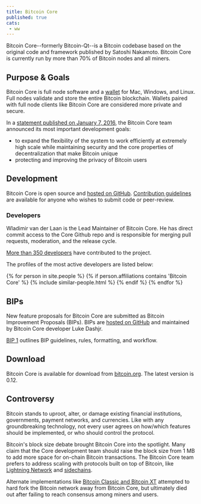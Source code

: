 ```yaml
---
title: Bitcoin Core
published: true
cats:
 - ww
---
```

Bitcoin Core--formerly Bitcoin-Qt--is a Bitcoin codebase based on the original code and framework published by Satoshi Nakamoto. Bitcoin Core is currently run by more than 70% of Bitcoin nodes and all miners. 

## Purpose & Goals

Bitcoin Core is full node software and a [wallet](/en/find-the-best-bitcoin-wallet/) for Mac, Windows, and Linux. Full nodes validate and store the entire Bitcoin blockchain. Wallets paired with full node clients like Bitcoin Core are considered more private and secure.

In a [statement published on January 7, 2016](https://bitcoincore.org/en/2016/01/07/statement/), the Bitcoin Core team announced its most important development goals:  

* to expand the flexibility of the system to work efficiently at extremely high scale while maintaining security and the core properties of decentralization that make Bitcoin unique
* protecting and improving the privacy of Bitcoin users

## Development

Bitcoin Core is open source and [hosted on GitHub](https://github.com/bitcoin/bitcoin/graphs/contributors). [Contribution guidelines](https://bitcoincore.org/en/faq/contributing-code/) are available for anyone who wishes to submit code or peer-review.   

### Developers

Wladimir van der Laan is the Lead Maintainer of Bitcoin Core. He has direct commit access to the Core Github repo and is responsible for merging pull requests, moderation, and the release cycle. 

[More than 350 developers](https://github.com/bitcoin/bitcoin/graphs/contributors) have contributed to the project. 

The profiles of the most active developers are listed below: 

<div class="similar-people-wrap">
{% for person in site.people %}
{% if person.affiliations contains 'Bitcoin Core' %}
{% include similar-people.html %}
{% endif %}
{% endfor %}
</div>

## BIPs

New feature proposals for Bitcoin Core are submitted as Bitcoin Improvement Proposals (BIPs). BIPs are [hosted on GitHub](https://github.com/bitcoin/bips/) and maintained by Bitcoin Core developer Luke Dashjr. 

[BIP 1](https://github.com/bitcoin/bips/blob/master/bip-0001.mediawiki) outlines BIP guidelines, rules, formatting, and workflow. 

## Download

Bitcoin Core is available for download from [bitcoin.org](https://bitcoin.org/en/download). The latest version is 0.12. 

## Controversy

Bitcoin stands to uproot, alter, or damage existing financial institutions, governments, payment networks, and currencies. Like with any groundbreaking technology, not every user agrees on how/which features should be implemented, or who should control the protocol. 

Bitcoin's block size debate brought Bitcoin Core into the spotlight. Many claim that the Core development team should raise the block size from 1 MB to add more space for on-chain Bitcoin transactions. The Bitcoin Core team prefers to address scaling with protocols built on top of Bitcoin, like [Lightning Network](/adam-back-lightning-network/) and [sidechains](/what-are-sidechains/).  

Alternate implementations like [Bitcoin Classic and Bitcoin XT](https://bitcoinmagazine.com/articles/unlimited-classic-and-bitpay-core-bitcoin-s-new-kids-on-the-blockchain-1452705977) attempted to hard fork the Bitcoin network away from Bitcoin Core, but ultimately died out after failing to reach consensus among miners and users. 